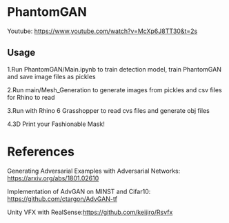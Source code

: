 # PhantomGAN

Youtube: https://www.youtube.com/watch?v=McXp6J8TT30&t=2s

## Usage
1.Run PhantomGAN/Main.ipynb to train detection model, train PhantomGAN and save image files as pickles

2.Run main/Mesh_Generation to generate images from pickles and csv files for Rhino to read

3.Run with Rhino 6 Grasshopper to read cvs files and generate obj files

4.3D Print your Fashionable Mask!

# References
Generating Adversarial Examples with Adversarial Networks: https://arxiv.org/abs/1801.02610

Implementation of AdvGAN on MINST and Cifar10: https://github.com/ctargon/AdvGAN-tf

Unity VFX with RealSense:https://github.com/keijiro/Rsvfx

